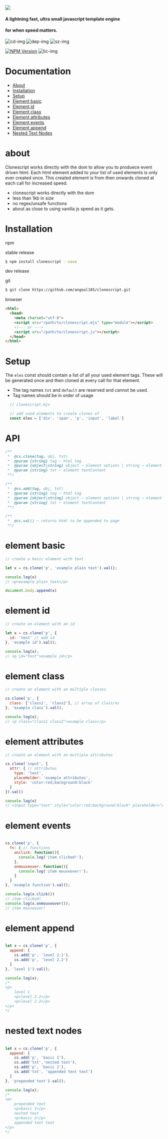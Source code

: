 ![](https://i.ibb.co/Y3692hJ/clonescript.png)


#### A lightning fast, ultra small javascript template engine
#### for when speed matters.

![cd-img] ![dep-img] ![sz-img]

[![NPM Version][npm-img]][npm-url] ![lic-img]

# Documentation

- [About](#about)
- [Installation](#installation)
- [Setup](#setup)
- [Element basic](#element-basic)
- [Element id](#element-id)
- [Element class](#element-class)
- [Element attributes](#element-attributes)
- [Element events](#element-events)
- [Element append](#element-append)
- [Nested Text Nodes](#nested-text-nodes)

# about

Clonescript works directly with the dom to allow you to produece event driven html. Each html element added to your list of used elements is only ever created once. This created element is from then onwards cloned at each call for increased speed.

* clonescript works directly with the dom
* less than 1kb in size
* no regex/unsafe functions
* about as close to using vanilla js speed as it gets.

# Installation

npm

stable release

```sh
$ npm install clonescript --save
```

dev release

git
```sh
$ git clone https://github.com/angeal185/clonescript.git
```

browser

```html
<html>
  <head>
    <meta charset="utf-8">
    <script src="/path/to/clonescript.mjs" type="module"></script>
    <!--- or --->
    <script src="/path/to/clonescript.js"></script>
  </head>
</html>
```

# Setup
The `eles` const should contain a list of all your used element tags.
These will be generated once and then cloned at every call for that element.

* The tag names `txt` and `default` are reserved and cannot be used.
* Tag names should be in order of usage
```js
  // clonescript.mjs

  // add used elements to create clones of
  const eles = ['div', 'span', 'p', 'input', 'label']

```

# API

```js
/**
 *  @cs.clone(tag, obj, txt)
 *  @param {string} tag ~ html tag
 *  @param {object|string} object ~ element options | string ~ element textContent
 *  @param {string} txt ~ element textContent
 **/

/**
 *  @cs.add(tag, obj, txt)
 *  @param {string} tag ~ html tag
 *  @param {object|string} object ~ element options | string ~ element textContent
 *  @param {string} txt ~ element textContent
 **/

/**
 *  @cs.val() ~ returns html to be appended to page
 **/
```

# element basic

```js
// create a basic element with text

let x = cs.clone('p', 'example plain text').val();

console.log(x)
// <p>example plain text</p>

document.body.append(x)

```

# element id
```js
// create an element with an id

let x = cs.clone('p', {
  id: 'test' // add id
}, 'example id').val();

console.log(x);
// <p id="test">example id</p>

```

# element class
```js
// create an element with an multiple classes

cs.clone('p', {
  class: ['class1', 'class2'], // array of class/es
}, 'example class').val();

console.log(x);
// <p class="class1 class2">example class</p>

```

# element attributes
```js
// create an element with an multiple attributes

cs.clone('input', {
  attr: { // attributes
    type: 'text',
    placeHolder: 'example attributes',
    style: 'color:red;background:black'
  }
}).val()

console.log(x)
// <input type="text" style="color:red;background:black" placeholder="example attributes">

```

# element events
```js

cs.clone('p', {
  fn: { // functions
    onclick: function(){
      console.log('item clicked!');
    },
    onmouseover: function(){
      console.log('item mouseover!');
    }
  }
}, 'example function').val();

console.log(x.click())
// item clicked!
console.log(x.onmouseover());
// item mouseover!
```

# element append
```js

let x = cs.clone('p', {
  append: [
    cs.add('p', 'level 2.1'),
    cs.add('p', 'level 2.2')
  ]
}, 'level 1').val();

console.log(x);
/*
<p>
    level 1
    <p>level 2.1</p>
    <p>level 2.2</p>
</p>
*/
```

# nested text nodes
```js

let x = cs.clone('p', {
  append: [
    cs.add('p', 'basic 1'),
    cs.add('txt','nested text'),
    cs.add('p', 'basic 2'),
    cs.add('txt', 'appended text text')
  ]
}, 'prepended text').val();

console.log(x);
/*
<p>
    prepended text
    <p>basic 1</p>
    nested text
    <p>basic 2</p>
    appended text text
</p>
*/
```

[cd-img]: https://app.codacy.com/project/badge/Grade/d0ce4b5a5c874755bb65af1e2d6dfa87
[npm-img]: https://badgen.net/npm/v/clonescript?style=flat-square
[dep-img]:https://badgen.net/david/dep/angeal185/clonescript?style=flat-square
[sz-img]:https://badgen.net/packagephobia/publish/clonescript?style=flat-square
[lic-img]: https://badgen.net/github/license/angeal185/clonescript?style=flat-square
[npm-url]: https://npmjs.org/package/clonescript
